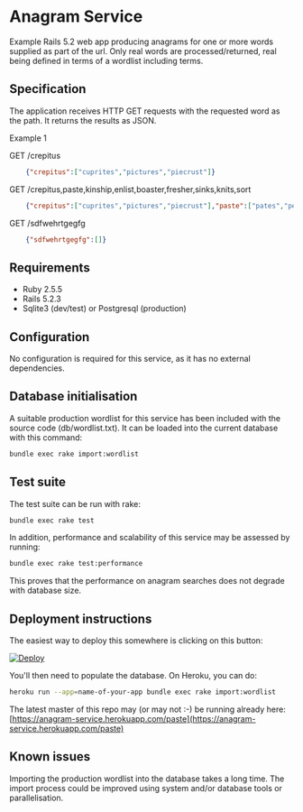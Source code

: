 # Anagram Service

Example Rails 5.2 web app producing anagrams for one or more words supplied as part of the url.  Only real words are processed/returned, real being defined in terms of a wordlist including terms.

## Specification

The application receives HTTP GET requests with the requested word as the path. It returns the results as JSON.

Example 1

GET /crepitus
```json
    {"crepitus":["cuprites","pictures","piecrust"]}
```

GET /crepitus,paste,kinship,enlist,boaster,fresher,sinks,knits,sort
```json
    {"crepitus":["cuprites","pictures","piecrust"],"paste":["pates","peats","septa","spate","tapes","tepas"],"kinship":["pinkish"],"enlist":["elints","inlets","listen","silent","tinsel"],"boaster":["boaters","borates","rebatos","sorbate"],"fresher":["refresh"],"sinks":["skins"],"knits":["skint","stink","tinks"],"sort":["orts","rots","stor","tors"]}
```

GET /sdfwehrtgegfg
```json
    {"sdfwehrtgegfg":[]}
```

## Requirements

* Ruby 2.5.5
* Rails 5.2.3
* Sqlite3 (dev/test) or Postgresql (production)

## Configuration

No configuration is required for this service, as it has no external dependencies.

## Database initialisation

A suitable production wordlist for this service has been included with the source code (db/wordlist.txt). It can be loaded into the current database with this command:

```bash
bundle exec rake import:wordlist
```

## Test suite

The test suite can be run with rake:

```bash
bundle exec rake test
```

In addition, performance and scalability of this service may be assessed by running:

```bash
bundle exec rake test:performance
```

This proves that the performance on anagram searches does not degrade with database size.

## Deployment instructions

The easiest way to deploy this somewhere is clicking on this button:

[![Deploy](https://www.herokucdn.com/deploy/button.svg)](https://heroku.com/deploy)

You'll then need to populate the database. On Heroku, you can do:

```bash
heroku run --app=name-of-your-app bundle exec rake import:wordlist
```

The latest master of this repo may (or may not :-) be running already here: [https://anagram-service.herokuapp.com/paste](https://anagram-service.herokuapp.com/paste)

## Known issues

Importing the production wordlist into the database takes a long time. The import process could be improved using system and/or database tools or parallelisation.

